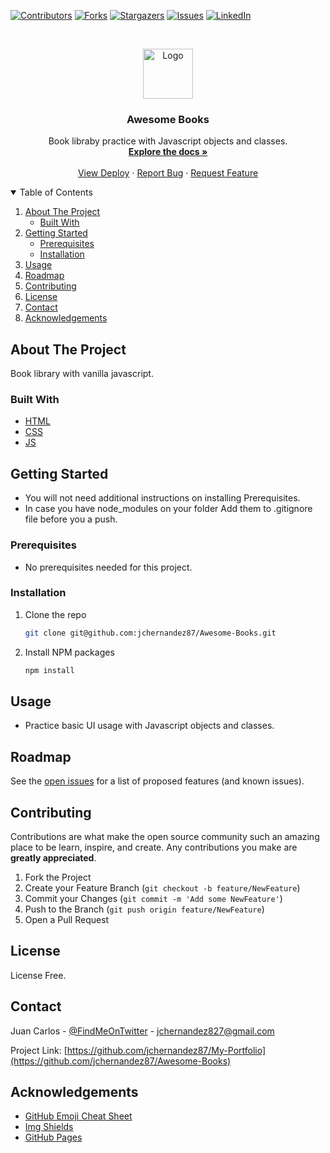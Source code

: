 [![Contributors][contributors-shield]][contributors-url]
[![Forks][forks-shield]][forks-url]
[![Stargazers][stars-shield]][stars-url]
[![Issues][issues-shield]][issues-url]
[![LinkedIn][linkedin-shield]][linkedin-url]



<!-- PROJECT LOGO -->
<br />
<p align="center">
  <a href="https://github.com/jchernandez87/Awesome-Books"">
    <img src="https://user-images.githubusercontent.com/44485810/121365647-71b70400-c8fe-11eb-8ca7-b8295f16c12a.png" alt="Logo" width="80" height="80">
  </a>

  <h3 align="center">Awesome Books</h3>

  <p align="center">
    Book libraby practice with Javascript objects and classes.
    <br />
    <a href="https://github.com/jchernandez87/Awesome-Books"><strong>Explore the docs »</strong></a>
    <br />
    <br />
    <a href="https://jchernandez87.github.io/Awesome-Books"">View Deploy</a>
    ·
    <a href="https://github.com/jchernandez87/Awesome-Books"/issues">Report Bug</a>
    ·
    <a href="https://github.com/jchernandez87/Awesome-Books"/issues">Request Feature</a>
  </p>
</p>



<!-- TABLE OF CONTENTS -->
<details open="open">
  <summary>Table of Contents</summary>
  <ol>
    <li>
      <a href="#about-the-project">About The Project</a>
      <ul>
        <li><a href="#built-with">Built With</a></li>
      </ul>
    </li>
    <li>
      <a href="#getting-started">Getting Started</a>
      <ul>
        <li><a href="#prerequisites">Prerequisites</a></li>
        <li><a href="#installation">Installation</a></li>
      </ul>
    </li>
    <li><a href="#usage">Usage</a></li>
    <li><a href="#roadmap">Roadmap</a></li>
    <li><a href="#contributing">Contributing</a></li>
    <li><a href="#license">License</a></li>
    <li><a href="#contact">Contact</a></li>
    <li><a href="#acknowledgements">Acknowledgements</a></li>
  </ol>
</details>



<!-- ABOUT THE PROJECT -->
## About The Project

<!-- [![Capstone][product-screenshot]](https://example.com) -->

Book library with vanilla javascript.

### Built With

* [HTML](https://www.w3schools.com/html/)
* [CSS](https://sass-lang.com/)
* [JS](https://www.javascript.com/)


<!-- GETTING STARTED -->
## Getting Started

* You will not need additional instructions on installing Prerequisites.
* In case you have node_modules on your folder Add them to .gitignore file before you a push.

### Prerequisites

* No prerequisites needed for this project.
 <!--
This is an example of how to list things you need to use the software and how to install them.
* npm
  ```sh
  npm install npm@latest -g
  ```
-->

### Installation
<!-- 1. Get a free API Key at [https://example.com](https://example.com) -->
1. Clone the repo
   ```sh
   git clone git@github.com:jchernandez87/Awesome-Books.git
   ```
2. Install NPM packages
   ```sh
   npm install
   ```
<!-- 4. Enter your API in `config.js`
   ```JS
   const API_KEY = 'ENTER YOUR API';
   ```
-->

<!-- USAGE EXAMPLES -->
## Usage

* Practice basic UI usage with Javascript objects and classes.

<!-- _For more examples, please refer to the [Documentation](https://example.com)_ -->


<!-- ROADMAP -->
## Roadmap

See the [open issues](https://github.com/jchernandez87/Awesome-Books/issues) for a list of proposed features (and known issues).



<!-- CONTRIBUTING -->
## Contributing

Contributions are what make the open source community such an amazing place to be learn, inspire, and create. Any contributions you make are **greatly appreciated**.

1. Fork the Project
2. Create your Feature Branch (`git checkout -b feature/NewFeature`)
3. Commit your Changes (`git commit -m 'Add some NewFeature'`)
4. Push to the Branch (`git push origin feature/NewFeature`)
5. Open a Pull Request


<!-- LICENSE -->
## License

License Free.
<!-- Distributed under the MIT License. See `LICENSE` for more information. -->



<!-- CONTACT -->
## Contact

Juan Carlos - [@FindMeOnTwitter](https://twitter.com/Juancar70771241) - jchernandez827@gmail.com

Project Link: [https://github.com/jchernandez87/My-Portfolio](https://github.com/jchernandez87/Awesome-Books)



<!-- ACKNOWLEDGEMENTS -->
## Acknowledgements
* [GitHub Emoji Cheat Sheet](https://www.webpagefx.com/tools/emoji-cheat-sheet)
* [Img Shields](https://shields.io)
* [GitHub Pages](https://pages.github.com)


<!-- MARKDOWN LINKS & IMAGES -->
<!-- https://www.markdownguide.org/basic-syntax/#reference-style-links -->
[contributors-shield]: https://img.shields.io/github/contributors/jchernandez87/Awesome-Books?style=for-the-badge
[contributors-url]: https://github.com/jchernandez87/Awesome-Books/graphs/contributors
[forks-shield]: https://img.shields.io/github/forks/jchernandez87/Awesome-Books?style=for-the-badge
[forks-url]: https://github.com/jchernandez87/Awesome-Books/network/members
[stars-shield]: https://img.shields.io/github/stars/jchernandez87/Awesome-Books?style=for-the-badge
[stars-url]: https://github.com/jchernandez87/Awesome-Books/stargazers
[issues-shield]: https://img.shields.io/github/issues/jchernandez87/Awesome-Books?style=for-the-badge
[issues-url]: https://github.com/jchernandez87/Awesome-Books/issues
[linkedin-shield]: https://img.shields.io/badge/-LinkedIn-black.svg?style=for-the-badge&logo=linkedin&colorB=555
[linkedin-url]: https://www.linkedin.com/in/juan-carlos-hernandez-200a05175
[product-screenshot]: https://user-images.githubusercontent.com/44485810/124050039-51e79d00-d9df-11eb-80eb-bddb510c5171.png

